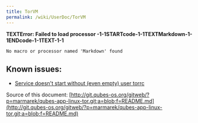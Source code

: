 ```yaml
---
title: TorVM
permalink: /wiki/UserDoc/TorVM
---
```


**TEXTError: Failed to load processor -1-1STARTcode-1-1TEXTMarkdown-1-1ENDcode-1-1TEXT-1-1**

    No macro or processor named 'Markdown' found

Known issues:
-------------

-   [​Service doesn't start without (even empty) user torrc](https://groups.google.com/d/msg/qubes-users/fyBVmxIpbSs/R5mxUcIEZAQJ)

Source of this document: [​http://git.qubes-os.org/gitweb/?p=marmarek/qubes-app-linux-tor.git;a=blob;f=README.md](http://git.qubes-os.org/gitweb/?p=marmarek/qubes-app-linux-tor.git;a=blob;f=README.md)
